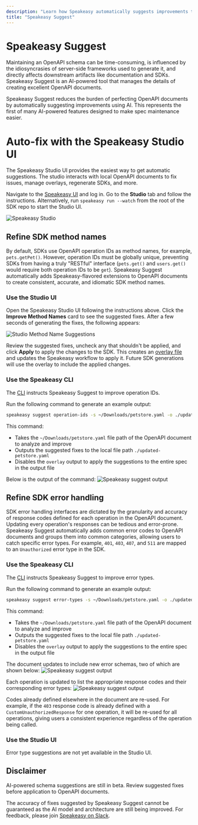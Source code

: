 ```yaml
---
description: "Learn how Speakeasy automatically suggests improvements to OpenAPI documents."
title: "Speakeasy Suggest"
---
```


# Speakeasy Suggest

Maintaining an OpenAPI schema can be time-consuming, is influenced by the idiosyncrasies of server-side frameworks
used to generate it, and directly affects downstream artifacts like documentation and SDKs. Speakeasy Suggest is an
AI-powered tool that manages the details of creating excellent OpenAPI documents.

Speakeasy Suggest reduces the burden of perfecting OpenAPI documents by automatically suggesting improvements using
AI. This represents the first of many AI-powered features designed to make spec maintenance easier.

# Auto-fix with the Speakeasy Studio UI

The Speakeasy Studio UI provides the easiest way to get automatic suggestions. The studio interacts with local
OpenAPI documents to fix issues, manage overlays, regenerate SDKs, and more.

Navigate to the [Speakeasy UI](https://app.speakeasy.com/) and log in. Go to the **Studio** tab and follow the
instructions. Alternatively, run `speakeasy run --watch` from the root of the SDK repo to start the Studio UI.

![Speakeasy Studio](/assets/docs/maintenance/studio-ui.png)

## Refine SDK method names

By default, SDKs use OpenAPI operation IDs as method names, for example, `pets.getPet()`. However,
operation IDs must be globally unique, preventing SDKs from having a truly "RESTful" interface (`pets.get()`
and `users.get()` would require both operation IDs to be `get`). Speakeasy Suggest automatically adds Speakeasy-flavored extensions to OpenAPI documents to create consistent, accurate, and idiomatic SDK method names.

### Use the Studio UI

Open the Speakeasy Studio UI following the instructions above. Click the **Improve Method Names** card to
see the suggested fixes. After a few seconds of generating the fixes, the following appears:

![Studio Method Name Suggestions](/assets/docs/maintenance/method-names-subview.png)

Review the suggested fixes, uncheck any that shouldn't be applied, and click **Apply** to apply the changes to the SDK. This creates
an [overlay file](https://www.speakeasy.com/docs/prep-openapi/overlays/create-overlays) and updates the Speakeasy workflow to apply it. Future SDK generations will use the overlay to include the applied changes.

### Use the Speakeasy CLI

The [CLI](https://github.com/speakeasy-api/speakeasy) instructs Speakeasy Suggest to improve operation IDs.

Run the following command to generate an example output:

```bash
speakeasy suggest operation-ids -s ~/Downloads/petstore.yaml -o ./updated-petstore.yaml --overlay=false
```

This command:

- Takes the `~/Downloads/petstore.yaml` file path of the OpenAPI document to analyze and improve
- Outputs the suggested fixes to the local file path `./updated-petstore.yaml`
- Disables the `overlay` output to apply the suggestions to the entire spec in the output file

Below is the output of the command:
![Speakeasy suggest output](/assets/docs/maintenance/suggest-cli.png)

## Refine SDK error handling

SDK error handling interfaces are dictated by the granularity and accuracy of response codes defined for each
operation in the OpenAPI document.
Updating every operation's responses can be tedious and error-prone. Speakeasy Suggest automatically adds common error
codes to OpenAPI documents and groups them into common categories, allowing users to catch specific error types. For example, `401`, `403`, `407`, and `511` are
mapped to an `Unauthorized` error type in the SDK.

### Use the Speakeasy CLI

The [CLI](https://github.com/speakeasy-api/speakeasy) instructs Speakeasy Suggest to improve error types.

Run the following command to generate an example output:

```bash
speakeasy suggest error-types -s ~/Downloads/petstore.yaml -o ./updated-petstore.yaml --overlay=false
```

This command:

- Takes the `~/Downloads/petstore.yaml` file path of the OpenAPI document to analyze and improve
- Outputs the suggested fixes to the local file path `./updated-petstore.yaml`
- Disables the `overlay` output to apply the suggestions to the entire spec in the output file

The document updates to include new error schemas, two of which are shown below:
![Speakeasy suggest output](/assets/docs/maintenance/error-types-schemas.png)

Each operation is updated to list the appropriate response codes and their corresponding error types:
![Speakeasy suggest output](/assets/docs/maintenance/error-types-codes.png)

Codes already defined elsewhere in the document are re-used. For example, if the `403` response code
is already defined with a `CustomUnauthorizedResponse` for one operation, it will be re-used for all operations, giving users a consistent
experience regardless of the operation being called.

### Use the Studio UI

Error type suggestions are not yet available in the Studio UI.

## Disclaimer

AI-powered schema suggestions are still in beta. Review suggested fixes before application
to OpenAPI documents.

The accuracy of fixes suggested by Speakeasy Suggest cannot be guaranteed as the AI model and
architecture are still being improved. For feedback, please
join [Speakeasy on Slack](https://join.slack.com/t/speakeasy-dev/shared_invite/zt-1df0lalk5-HCAlpcQiqPw8vGukQWhexw).
